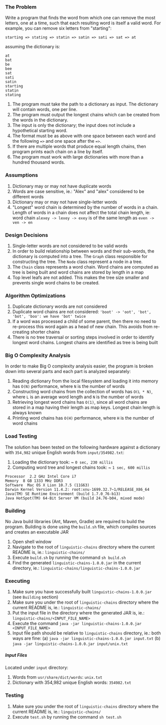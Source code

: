 ### The Problem

Write a program that finds the word from which one can remove the most letters, one at a time,
such that each resulting word is itself a valid word. For example, you can remove six letters from "starting":

`starting => stating => statin => satin => sati => sat => at`

assuming the dictionary is:

```
at
bat
be
bee
sat
sati
satin
starting
statin
stating
```

1. The program must take the path to a dictionary as input. The dictionary will contain words, one per line.
2. The program must output the longest chains which can be created from the words in the dictionary.
3. The input is only the dictionary; the input does not include a hypothetical starting word.
4. The format must be as above with one space between each word and the following `=>` and one space after the `=>`.
5. If there are multiple words that produce equal length chains, then program prints each chain on a line by itself.
6. The program must work with large dictionaries with more than a hundred thousand words.


### Assumptions
1. Dictionary may or may not have duplicate words
2. Words are case sensitive, ie.: "Alex" and "alex" considered to be different words
3. Dictionary may or may not have single-letter words
4. "Longest" word chain is determined by the number of words in a chain. Length of words in a chain does not affect the total chain length,
ie: word chain `alexey -> lexey -> exey` is of the same length as `even -> ven -> en`


### Design Decisions
1. Single-letter words are not considered to be valid words
2. In order to build relationship between words and their sub-words, the dictionary is computed into a tree. The `Graph` class responsible for constructing the tree. The `Node` class represent a node in a tree.
3. The `Chain` class represents a word chain. Word chains are computed as tree is being built and word chains are stored by length in a map
4. Top level leafs are not added. This makes the tree size smaller and prevents single word chains to be created.


### Algorithm Optimizations
1. Duplicate dictionary words are not considered
2. Duplicate word chains are not considered: `'boot' -> 'oot', 'bot', 'bot', 'boo': we have 'bot' twice`
3. If a word was processed a child of some parent, then there no need to re-process this word again as a head of new chain. This avoids from re-creating shorter chains
4. There is no tree traversal or sorting steps involved in order to identify longest word chains. Longest chains are identified as tree is being built


### Big O Complexity Analysis
In order to make Big O complexity analysis easier, the program is broken down into several parts and each part is analyzed separately:

1. Reading dictionary from the local filesystem and loading it into memory has `O(N)` performance, where `N` is the number of words
2. Constructing word chains from the collection of words has `O(L * N)`, where `L` is an average word length and `N` is the number of words
3. Retrieving longest word chains has `O(1)`, since all word chains are stored in a map having their length as map keys. Longest chain length is always known
4. Printing word chains has `O(H)` performance, where `H` is the number of word chains


### Load Testing
The solution has been tested on the following hardware against a dictionary with `354,982` unique English words from `input/354982.txt`:

1. Loading the dictionary took: ~ `0 sec, 230 millis`
2. Computing word tree and longest chains took: ~ `1 sec, 600 millis`

```
Processor  2.2 GHz Intel Core i7
Memory  8 GB 1333 MHz DDR3
Software  Mac OS X Lion 10.7.5 (11G63)
Darwin Kernel Version 11.4.2: root:xnu-1699.32.7~1/RELEASE_X86_64
Java(TM) SE Runtime Environment (build 1.7.0_76-b13)
Java HotSpot(TM) 64-Bit Server VM (build 24.76-b04, mixed mode)
```

### Building
No Java build libraries (Ant, Maven, Gradle) are required to build the program. Building is done using
the `build.sh` file, which compiles sources and creates an executable JAR

1. Open shell window
2. Navigate to the root of `linguistic-chains` directory where the current README is, ie.: `linguistic-chains/`
3. Execute `build.sh` by running the command `sh build.sh`
4. Find the generated `linguistic-chains-1.0.0.jar` in the current directory, ie.: `linguistic-chains/linguistic-chains-1.0.0.jar`


### Executing
1. Make sure you have successfully built `linguistic-chains-1.0.0.jar` (see `Building` section)
2. Make sure you under the root of `linguistic-chains` directory where the current README is, ie.: `linguistic-chains/`
3. Put the input file in the directory where the generated JAR is, ie.: `linguistic-chains/<INPUT_FILE_NAME>`
4. Execute the command `java -jar linguistic-chains-1.0.0.jar <INPUT_FILE_NAME>`
5. Input file path should be relative to `linguistic-chains` directory, ie.: both ways are fine:
(a) `java -jar linguistic-chains-1.0.0.jar input.txt`
(b) `java -jar linguistic-chains-1.0.0.jar input/unix.txt`


##### Input Files
Located under `input` directory:

1. Words from `usr/share/dict/words`: `unix.txt`
2. Dictionary with 354,982 unique English words: `354982.txt`


### Testing
1. Make sure you under the root of `linguistic-chains` directory where the current README is, ie.: `linguistic-chains/`
2. Execute `test.sh` by running the command `sh test.sh`